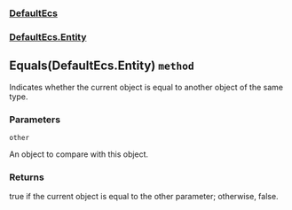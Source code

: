 ### [DefaultEcs](./DefaultEcs.md 'DefaultEcs')
### [DefaultEcs.Entity](./DefaultEcs-Entity.md 'DefaultEcs.Entity')
## Equals(DefaultEcs.Entity) `method`
Indicates whether the current object is equal to another object of the same type.
### Parameters

<a name='DefaultEcs-Entity-Equals(DefaultEcs-Entity)-other'></a>
`other`

An object to compare with this object.
### Returns
true if the current object is equal to the other parameter; otherwise, false.

